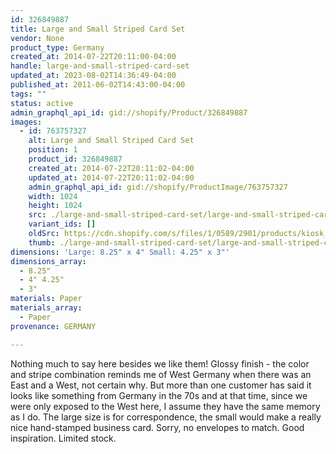 ```yaml
---
id: 326849887
title: Large and Small Striped Card Set
vendor: None
product_type: Germany
created_at: 2014-07-22T20:11:00-04:00
handle: large-and-small-striped-card-set
updated_at: 2023-08-02T14:36:49-04:00
published_at: 2011-06-02T14:43:00-04:00
tags: ""
status: active
admin_graphql_api_id: gid://shopify/Product/326849887
images:
  - id: 763757327
    alt: Large and Small Striped Card Set
    position: 1
    product_id: 326849887
    created_at: 2014-07-22T20:11:02-04:00
    updated_at: 2014-07-22T20:11:02-04:00
    admin_graphql_api_id: gid://shopify/ProductImage/763757327
    width: 1024
    height: 1024
    src: ./large-and-small-striped-card-set/large-and-small-striped-card-set__0.jpg
    variant_ids: []
    oldSrc: https://cdn.shopify.com/s/files/1/0589/2901/products/kiosk_stripedcardset.tif.jpeg?v=1406074262
    thumb: ./large-and-small-striped-card-set/large-and-small-striped-card-set__0-thumb.jpg
dimensions: 'Large: 8.25" x 4" Small: 4.25" x 3"'
dimensions_array:
  - 8.25"
  - 4" 4.25"
  - 3"
materials: Paper
materials_array:
  - Paper
provenance: GERMANY

---
```


Nothing much to say here besides we like them! Glossy finish - the color and stripe combination reminds me of West Germany when there was an East and a West, not certain why. But more than one customer has said it looks like something from Germany in the 70s and at that time, since we were only exposed to the West here, I assume they have the same memory as I do. The large size is for correspondence, the small would make a really nice hand-stamped business card. Sorry, no envelopes to match. Good inspiration. Limited stock.